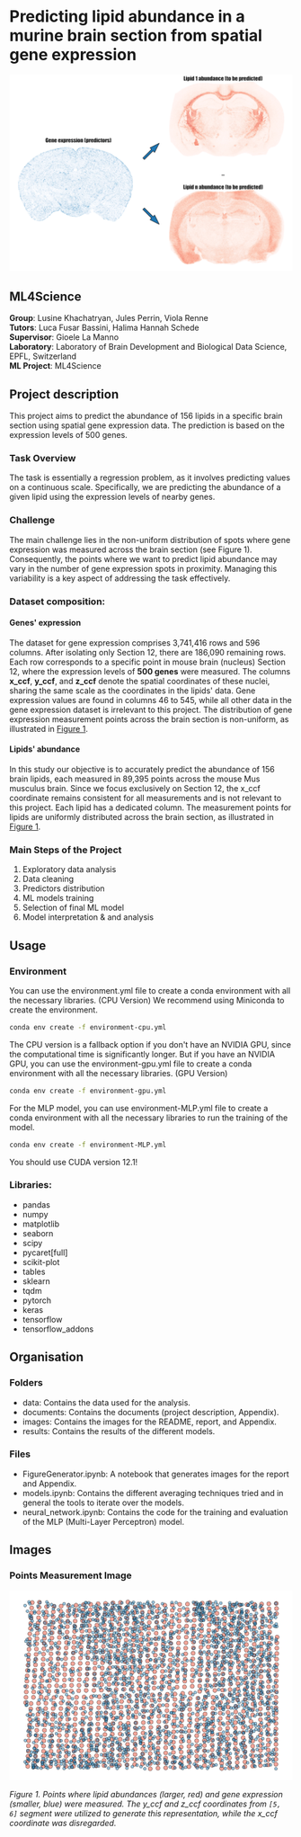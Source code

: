# Predicting lipid abundance in a murine brain section from spatial gene expression

<a id="gif-image">![Animated representation](images/ezgif.com-optimize.gif)</a>

## ML4Science

**Group**: Lusine Khachatryan, Jules Perrin, Viola Renne  
**Tutors**: Luca Fusar Bassini, Halima Hannah Schede  
**Supervisor**: Gioele La Manno  
**Laboratory**: Laboratory of Brain Development and Biological Data Science, EPFL, Switzerland  
**ML Project**: ML4Science  

## Project description
This project aims to predict the abundance of 156 lipids in a specific brain section using spatial gene expression data. 
The prediction is based on the expression levels of 500 genes.

### Task Overview
The task is essentially a regression problem, as it involves predicting values on a continuous scale. 
Specifically, we are predicting the abundance of a given lipid using the expression levels of nearby genes.

### Challenge
The main challenge lies in the non-uniform distribution of spots where gene expression was measured across the brain section (see Figure 1). 
Consequently, the points where we want to predict lipid abundance may vary in the number of gene expression spots in proximity. 
Managing this variability is a key aspect of addressing the task effectively.

### Dataset composition:
#### Genes' expression 
The dataset for gene expression comprises 3,741,416 rows and 596 columns. 
After isolating only Section 12, there are 186,090 remaining rows.
Each row corresponds to a specific point in mouse brain (nucleus) Section 12, where the expression levels of **500 genes** were measured.
The columns **x_ccf**, **y_ccf**, and **z_ccf** denote the spatial coordinates of these nuclei, sharing the same scale as the coordinates in the lipids' data. 
Gene expression values are found in columns 46 to 545, while all other data in the gene expression dataset is irrelevant to this project.
The distribution of gene expression measurement points across the brain section is non-uniform, as illustrated in [Figure 1](#points-image).

#### Lipids' abundance
In this study our objective is to accurately predict the abundance of 156 brain lipids, each measured in 89,395 points across the mouse Mus musculus brain.
Since we focus exclusively on Section 12, the x_ccf coordinate remains consistent for all measurements and is not relevant to this project. 
Each lipid has a dedicated column. The measurement points for lipids are uniformly distributed across the brain section, as illustrated in [Figure 1](#points-image).

### Main Steps of the Project
1. Exploratory data analysis
2. Data cleaning
3. Predictors distribution
4. ML models training
5. Selection of final ML model
6. Model interpretation & and analysis

## Usage

### Environment
You can use the environment.yml file to create a conda environment with all the necessary libraries. (CPU Version) We recommend using Miniconda to create the environment.

```bash
conda env create -f environment-cpu.yml
```
The CPU version is a fallback option if you don't have an NVIDIA GPU, since the 
computational time is significantly longer.
But if you have an NVIDIA GPU, you can use the environment-gpu.yml file to create a conda environment with all the necessary libraries. (GPU Version)

```bash
conda env create -f environment-gpu.yml
```

For the MLP model, you can use environment-MLP.yml file to create a conda environment with all the necessary libraries to run the training of the model.
```bash
conda env create -f environment-MLP.yml
```

You should use CUDA version 12.1!

### Libraries:
- pandas
- numpy
- matplotlib
- seaborn
- scipy
- pycaret[full]
- scikit-plot
- tables
- sklearn
- tqdm
- pytorch
- keras
- tensorflow
- tensorflow_addons

## Organisation
### Folders
- data: Contains the data used for the analysis.
- documents: Contains the documents (project description, Appendix).
- images: Contains the images for the README, report, and Appendix.
- results: Contains the results of the different models.

### Files
- FigureGenerator.ipynb: A notebook that generates images for the report and Appendix.
- models.ipynb: Contains the different averaging techniques tried and in general the tools to iterate over the models.
- neural_network.ipynb: Contains the code for the training and evaluation of the MLP (Multi-Layer Perceptron) model.


## Images
### Points Measurement Image
<a id="points-image">![Points Measurement Image](images/points_measure.png)</a>

*Figure 1. Points where lipid abundances (larger, red) and gene expression (smaller, blue) were measured. The y_ccf and z_ccf coordinates from `[5, 6]` segment were utilized to generate this representation, while the x_ccf coordinate was disregarded.*






